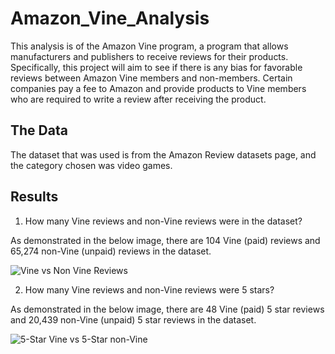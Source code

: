 # Amazon_Vine_Analysis
This analysis is of the Amazon Vine program, a program that allows manufacturers and publishers to receive reviews for their products.  Specifically, this project will aim to see if there is any bias for favorable reviews between Amazon Vine members and non-members.  Certain companies pay a fee to Amazon and provide products to Vine members who are required to write a review after receiving the product.  


## The Data
The dataset that was used is from the Amazon Review datasets page, and the category chosen was video games.

## Results

1. How many Vine reviews and non-Vine reviews were in the dataset?

As demonstrated in the below image, there are 104 Vine (paid) reviews and 65,274 non-Vine (unpaid) reviews in the dataset.

![Vine vs  Non Vine Reviews](https://user-images.githubusercontent.com/100809925/175818136-6125df41-ae4a-4723-aa10-03c352a1ec95.jpeg)

2. How many Vine reviews and non-Vine reviews were 5 stars?

As demonstrated in the below image, there are 48 Vine (paid) 5 star reviews and 20,439 non-Vine (unpaid) 5 star reviews in the dataset.

![5-Star Vine vs  5-Star non-Vine](https://user-images.githubusercontent.com/100809925/175818949-6b3f6c33-b94b-4524-810d-ed963d1aa0a2.jpeg)
